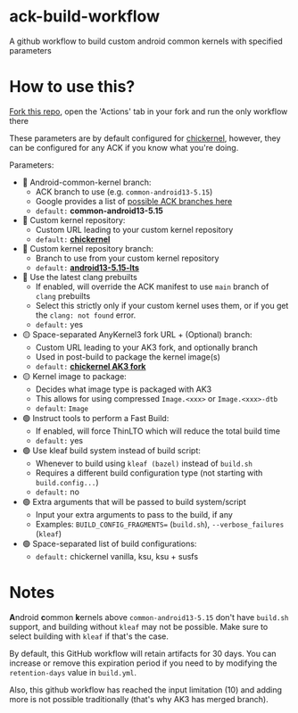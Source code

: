 # ack-build-workflow
A github workflow to build custom android common kernels with specified parameters

# How to use this?
[Fork this repo](https://github.com/chickendrop89/ack-build-workflow/fork), 
open the 'Actions' tab in your fork and run the only workflow there

These parameters are by default configured for [chickernel](https://github.com/chickendrop89/device_xiaomi_unified-kernel), 
however, they can be configured for any ACK if you know what you're doing.

Parameters:
- 🔴 Android-common-kernel branch:
    - ACK branch to use (e.g. `common-android13-5.15`)
    - Google provides a list of [possible ACK branches here](https://source.android.com/docs/setup/reference/bazel-support)
    - `default:` **common-android13-5.15**
- 🔴 Custom kernel repository:
    - Custom URL leading to your custom kernel repository
    - `default:` **[chickernel](https://github.com/chickendrop89/device_xiaomi_unified-kernel)**
- 🔴 Custom kernel repository branch:
    - Branch to use from your custom kernel repository
    - `default:` **[android13-5.15-lts](https://github.com/chickendrop89/device_xiaomi_unified-kernel/tree/android13-5.15-lts)**
- 🔴 Use the latest clang prebuilts
    - If enabled, will override the ACK manifest to use `main` branch of `clang` prebuilts
    - Select this strictly only if your custom kernel uses them, or if you get the `clang: not found` error.
    - `default:` yes
- 🟡 Space-separated AnyKernel3 fork URL + (Optional) branch:
    - Custom URL leading to your AK3 fork, and optionally branch
    - Used in post-build to package the kernel image(s)
    - `default:` **[chickernel AK3 fork](https://github.com/chickendrop89/AnyKernel3)**
- 🟡 Kernel image to package:
    - Decides what image type is packaged with AK3
    - This allows for using compressed `Image.<xxx>` or `Image.<xxx>-dtb`
    - `default`: `Image`
- 🟢 Instruct tools to perform a Fast Build: 
    - If enabled, will force ThinLTO which will reduce the total build time
    - `default:` yes
- 🟢 Use kleaf build system instead of build script:
    - Whenever to build using `kleaf (bazel)` instead of `build.sh`
    - Requires a different build configuration type (not starting with `build.config...`)
    - `default:` no
- 🟢 Extra arguments that will be passed to build system/script
    - Input your extra arguments to pass to the build, if any
    - Examples: `BUILD_CONFIG_FRAGMENTS=` (`build.sh`), `--verbose_failures` (`kleaf`)
- 🟢 Space-separated list of build configurations:
    - `default:` chickernel vanilla, ksu, ksu + susfs

# Notes
**A**ndroid **c**ommon **k**ernels above `common-android13-5.15` don't have `build.sh` support, 
and building without `kleaf` may not be possible. Make sure to select building with `kleaf` if that's the case.

By default, this GitHub workflow will retain artifacts for 30 days. You can increase or remove this expiration period 
if you need to by modifying the `retention-days` value in `build.yml`.

Also, this github workflow has reached the input limitation (10) and adding more 
is not possible traditionally (that's why AK3 has merged branch).
